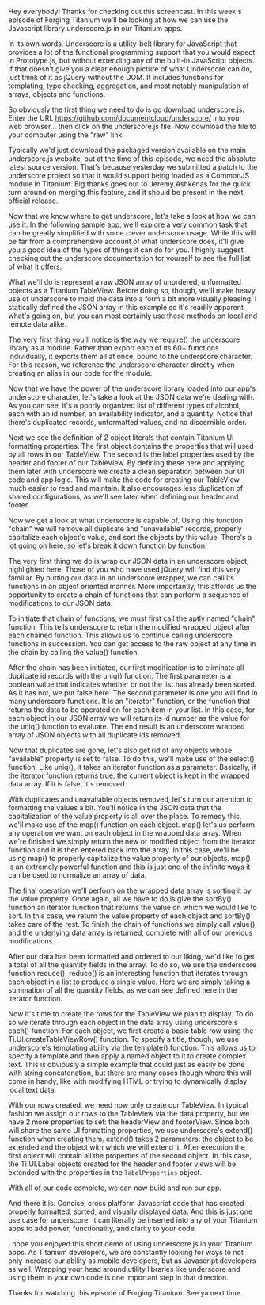 Hey everybody! Thanks for checking out this screencast. In this week's episode of Forging Titanium we'll be looking at how we can use the Javascript library underscore.js in our Titanium apps.In its own words, Underscore is a utility-belt library for JavaScript that provides a lot of the functional programming support that you would expect in Prototype.js, but without extending any of the built-in JavaScript objects. If that doesn't give you a clear enough picture of what Underscore can do, just think of it as jQuery without the DOM. It includes functions for templating, type checking, aggregation, and most notably manipulation of arrays, objects and functions.So obviously the first thing we need to do is go download underscore.js. Enter the URL <https://github.com/documentcloud/underscore/> into your web browser... then click on the underscore.js file. Now download the file to your computer using the "raw" link. Typically we'd just download the packaged version available on the main underscore.js website, but at the time of this episode, we need the absolute latest source version. That's because yesterday we submitted a patch to the underscore project so that it would support being loaded as a CommonJS module in Titanium. Big thanks goes out to Jeremy Ashkenas for the quick turn around on merging this feature, and it should be present in the next official release.Now that we know where to get underscore, let's take a look at how we can use it. In the following sample app, we'll explore a very common task that can be greatly simplified with some clever underscore usage. While this will be far from a comprehensive account of what underscore does, it'll give you a good idea of the types of things it can do for you. I highly suggest checking out the underscore documentation for yourself to see the full list of what it offers.What we'll do is represent a raw JSON array of unordered, unformatted objects as a Titanium TableView. Before doing so, though, we'll make heavy use of underscore to mold the data into a form a bit more visually pleasing. I statically defined the JSON array in this example so it's readily apparent what's going on, but you can most certainly use these methods on local and remote data alike. The very first thing you'll notice is the way we require() the underscore library as a module. Rather than export each of its 60+ functions individually, it exports them all at once, bound to the underscore character. For this reason, we reference the underscore character directly when creating an alias in our code for the module. Now that we have the power of the underscore library loaded into our app's underscore character, let's take a look at the JSON data we're dealing with. As you can see, it's a poorly organized list of different types of alcohol, each with an id number, an availability indicator, and a quantity. Notice that there's duplicated records, unformatted values, and no discernible order. Next we see the definition of 2 object literals that contain Titanium UI formatting properties. The first object contains the properties that will used by all rows in our TableView. The second is the label properties used by the header and footer of our TableView. By defining these here and applying them later with underscore we create a clean separation between our UI code and app logic. This will make the code for creating our TableView much easier to read and maintain. It also encourages less duplication of shared configurations, as we'll see later when defining our header and footer.Now we get a look at what underscore is capable of. Using this function "chain" we will remove all duplicate and "unavailable" records, properly capitalize each object's value, and sort the objects by this value. There's a lot going on here, so let's break it down function by function.The very first thing we do is wrap our JSON data in an underscore object, highlighted here. Those of you who have used jQuery will find this very familiar. By putting our data in an underscore wrapper, we can call its functions in an object oriented manner. More importantly, this affords us the opportunity to create a chain of functions that can perform a sequence of modifications to our JSON data.To initiate that chain of functions, we must first call the aptly named "chain" function. This tells underscore to return the modified wrapped object after each chained function. This allows us to continue calling underscore functions in succession. You can get access to the raw object at any time in the chain by calling the value() function.After the chain has been initiated, our first modification is to eliminate all duplicate id records with the uniq() function. The first parameter is a boolean value that indicates whether or not the list has already been sorted. As it has not, we put false here. The second parameter is one you will find in many underscore functions. It is an "iterator" function, or the function that returns the data to be operated on for each item in your list. In this case, for each object in our JSON array we will return its id number as the value for the uniq() function to evaluate.  The end result is an underscore wrapped array of JSON objects with all duplicate ids removed.Now that duplicates are gone, let's also get rid of any objects whose "available" property is set to false. To do this, we'll make use of the select() function. Like uniq(), it takes an iterator function as a parameter. Basically, if the iterator function returns true, the current object is kept in the wrapped data array. If it is false, it's removed. With duplicates and unavailable objects removed, let's turn our attention to formatting the values a bit. You'll notice in the JSON data that the capitalization of the value property is all over the place. To remedy this, we'll make use of the map() function on each object. map() let's us perform any operation we want on each object in the wrapped data array. When we're finished we simply return the new or modified object from the iterator function and it is then entered back into the array. In this case, we'll be using map() to properly capitalize the value property of our objects. map() is an extremely powerful function and this is just one of the infinite ways it can be used to normalize an array of data.The final operation we'll perform on the wrapped data array is sorting it by the value property. Once again, all we have to do is give the sortBy() function an iterator function that returns the value on which we would like to sort. In this case, we return the value property of each object and sortBy() takes care of the rest. To finish the chain of functions we simply call value(), and the underlying data array is returned, complete with all of our previous modifications.After our data has been formatted and ordered to our liking, we'd like to get a total of all the quantity fields in the array. To do so, we use the underscore function reduce(). reduce() is an interesting function that iterates through each object in a list to produce a single value. Here we are simply taking a summation of all the quantity fields, as we can see defined here in the iterator function.Now it's time to create the rows for the TableView we plan to display. To do so we iterate through each object in the data array using underscore's each() function. For each object, we first create a basic table row using the Ti.UI.createTableViewRow() function. To specify a title, though, we use underscore's templating ability via the template() function. This allows us to specify a template and then apply a named object to it to create complex text. This is obviously a simple example that could just as easily be done with string concatenation, but there are many cases though where this will come in handy, like with modifying HTML or trying to dynamically display local text data.With our rows created, we need now only create our TableView. In typical fashion we assign our rows to the TableView via the data property, but we have 2 more properties to set: the headerView and footerView. Since both will share the same UI formatting properties, we use underscore's extend() function when creating them. extend() takes 2 parameters: the object to be extended and the object with which we will extend it. After execution the first object will contain all the properties of the second object. In this case, the Ti.UI.Label objects created for the header and footer views will be extended with the properties in the `labelProperties` object.With all of our code complete, we can now build and run our app.And there it is. Concise, cross platform Javascript code that has created properly formatted, sorted, and visually displayed data. And this is just one use case for underscore. It can literally be inserted into any of your Titanium apps to add power, functionality, and clarity to your code.I hope you enjoyed this short demo of using underscore.js in your Titanium apps. As Titanium developers, we are constantly looking for ways to not only increase our ability as mobile developers, but as Javascript developers as well. Wrapping your head around utility libraries like underscore and using them in your own code is one important step in that direction. Thanks for watching this episode of Forging Titanium. See ya next time. 